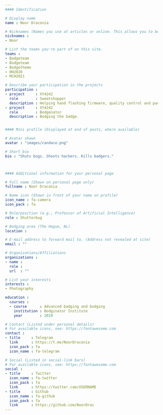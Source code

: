 ```yaml
---
#### Identification

# Display name
name : Noor Draconia

# Nicknames (Names you use at articles or online. This allows you to be linked at articles.)
nicknames :
- Noor

# List the teams you're part of on this site.
teams :
- Badgeteam
- Bodgeteam
- Bodgetheme
- HH2020
- MCH2021

# Describe your participation in the projects
participation :
- project     : XY4242
  role        : Sweatshopper
  description : Helping hand flashing firmware, quality control and packaging.
- project     : XY4242
  role        : Bodgenator
  description : Bodging the badge.


#### Mini profile (Displayed at end of posts, where available)

# Avatar shown
avatar : "images/candace.png"

# Short bio
bio : "Shuts bugs. Shoots hackers. Kills badgers."



#### Additional information for your personal page

# Full name (Shown on personal page only)
fullname : Noor Draconia

# Name icon (Shown in front of your name on profile)
icon_name : fa-camera
icon_pack : fa

# Role/position (e.g., Professor of Artificial Intelligence)
role : Shutterbug

# Bodging area (The Hague, NL)
location :

# E-mail address to forward mail to. (Address not revealed at site)
email : ""

# Organizations/Affiliations
organizations :
- name :
  role :
  url  : ""

# List your interests
interests :
- Photography

education :
  courses :
  - course      : Advanced badging and bodging
    institution : Bodginator Institute
    year        : 2019

# Contact (Listed under personal details)
# For available icons, see: https://fontawesome.com
contact :
- title     : Telegram
  link      : https://t.me/NoorDraconia
  icon_pack : fa
  icon_name : fa-telegram

# Social (Listed in social-link bars)
# For available icons, see: https://fontawesome.com
social :
- title     : Twitter
  icon_name : fa-twitter
  icon_pack : fa
  link      : https://twitter.com/USERNAME
- title     : Github
  icon_name : fa-github
  icon_pack : fa
  link      : https://github.com/NoorDrac
---
```

